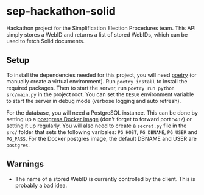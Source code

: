 # sep-hackathon-solid
Hackathon project for the Simplification Election Procedures team. This API simply stores a WebID and returns a list of stored WebIDs, which can be used to fetch Solid documents.


## Setup
To install the dependencies needed for this project, you will need [poetry](https://python-poetry.org/) (or manually create a virtual environment). Run `poetry install` to install the required packages. Then to start the server, run `poetry run python src/main.py` in the project root. You can set the `DEBUG` environment variable to start the server in debug mode (verbose logging and auto refresh).

For the database, you will need a PostgreSQL instance. This can be done by setting up a [postgress Docker image](https://hub.docker.com/_/postgres) (don't forget to forward port `5432`) or setting it up regularly. You will also need to create a `secret.py` file in the `src/` folder that sets the following varibales: `PG_HOST`, `PG_DBNAME`, `PG_USER` and `PG_PASS`. For the Docker postgres image, the default DBNAME and USER are `postgres`.


## Warnings
- The name of a stored WebID is currently controlled by the client. This is probably a bad idea.